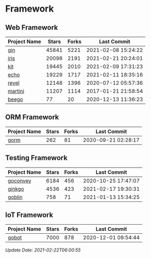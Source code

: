 # Framework

## Web Framework
| Project Name | Stars | Forks | Last Commit |
| ------------ | ----- | ----- | ----------- |
| [gin](https://github.com/gin-gonic/gin) | 45841 | 5221 | 2021-02-08 15:24:22 |
| [iris](https://github.com/kataras/iris) | 20098 | 2191 | 2021-02-21 20:24:01 |
| [kit](https://github.com/go-kit/kit) | 19445 | 2010 | 2021-02-09 17:31:23 |
| [echo](https://github.com/labstack/echo) | 19229 | 1717 | 2021-02-11 18:35:16 |
| [revel](https://github.com/revel/revel) | 12148 | 1396 | 2020-07-12 05:57:36 |
| [martini](https://github.com/go-martini/martini) | 11207 | 1114 | 2017-01-21 21:58:54 |
| [beego](https://github.com/astaxie/beego) | 77 | 20 | 2020-12-13 11:36:23 |

## ORM Framework
| Project Name | Stars | Forks | Last Commit |
| ------------ | ----- | ----- | ----------- |
| [gorm](https://github.com/jinzhu/gorm) | 262 | 81 | 2020-09-21 02:28:17 |

## Testing Framework
| Project Name | Stars | Forks | Last Commit |
| ------------ | ----- | ----- | ----------- |
| [goconvey](https://github.com/smartystreets/goconvey) | 6184 | 456 | 2020-10-25 17:47:07 |
| [ginkgo](https://github.com/onsi/ginkgo) | 4536 | 423 | 2021-02-17 19:30:31 |
| [goblin](https://github.com/franela/goblin) | 758 | 71 | 2021-01-13 15:34:25 |

## IoT Framework
| Project Name | Stars | Forks | Last Commit |
| ------------ | ----- | ----- | ----------- |
| [gobot](https://github.com/hybridgroup/gobot) | 7000 | 878 | 2020-12-01 09:54:44 |

*Update Date: 2021-02-22T06:00:55*